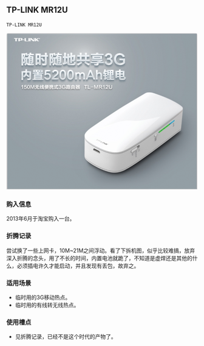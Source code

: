 ## TP-LINK MR12U

	TP-LINK MR12U

![TP-LINK MR12U](../assets/device/mr12u.png)

### 购入信息

2013年6月于淘宝购入一台。

### 折腾记录

尝试换了一些上网卡，10M~21M之间浮动。看了下拆机图，似乎比较难搞，放弃深入折腾的念头，用了不长的时间，内置电池就跪了，不知道是虚焊还是其他的什么，必须插电许久才能启动，并且发现有丢包，故弃之。

### 适用场景

- 临时用的3G移动热点。
- 临时用的有线转无线热点。

### 使用槽点

- 见折腾记录，已经不是这个时代的产物了。